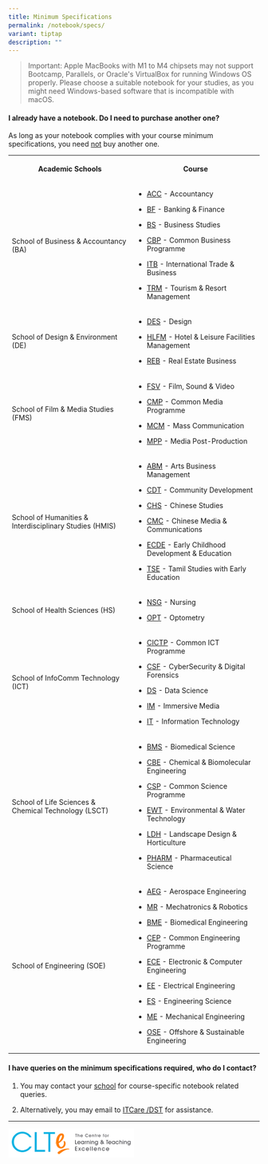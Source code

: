 ```yaml
---
title: Minimum Specifications
permalink: /notebook/specs/
variant: tiptap
description: ""
---
```

<blockquote>
<p>Important: Apple MacBooks with M1 to M4 chipsets may not support Bootcamp,
Parallels, or Oracle's VirtualBox for running Windows OS properly. Please
choose a suitable notebook for your studies, as you might need Windows-based
software that is incompatible with macOS.</p>
</blockquote>
<h4>I already have a notebook. Do I need to purchase another one?</h4>
<p>As long as your notebook complies with your course minimum specifications,
you need <u>not</u> buy another one.</p>
<table style="minWidth: 50px">
<colgroup>
<col>
<col>
</colgroup>
<tbody>
<tr>
<th rowspan="1" colspan="1">
<p>Academic Schools</p>
</th>
<th rowspan="1" colspan="1">
<p>Course</p>
</th>
</tr>
<tr>
<td rowspan="1" colspan="1">
<p>School of Business &amp; Accountancy (BA)</p>
</td>
<td rowspan="1" colspan="1">
<ul data-tight="true" class="tight">
<li>
<p><a href="/courses/acc" rel="noopener noreferrer nofollow" target="_blank">ACC</a> -
Accountancy</p>
</li>
<li>
<p><a href="/courses/bf" rel="noopener noreferrer nofollow" target="_blank">BF</a> -
Banking &amp; Finance</p>
</li>
<li>
<p><a href="/courses/bs" rel="noopener noreferrer nofollow" target="_blank">BS</a> -
Business Studies</p>
</li>
<li>
<p><a href="/courses/cbp" rel="noopener noreferrer nofollow" target="_blank">CBP</a> -
Common Business Programme</p>
</li>
<li>
<p><a href="/courses/itb" rel="noopener noreferrer nofollow" target="_blank">ITB</a> -
International Trade &amp; Business</p>
</li>
<li>
<p><a href="/courses/trm" rel="noopener noreferrer nofollow" target="_blank">TRM</a> -
Tourism &amp; Resort Management</p>
</li>
</ul>
</td>
</tr>
<tr>
<td rowspan="1" colspan="1">
<p>School of Design &amp; Environment (DE)</p>
</td>
<td rowspan="1" colspan="1">
<ul data-tight="true" class="tight">
<li>
<p><a href="/courses/des" rel="noopener noreferrer nofollow" target="_blank">DES</a> -
Design</p>
</li>
<li>
<p><a href="/courses/hlfm" rel="noopener noreferrer nofollow" target="_blank">HLFM</a> -
Hotel &amp; Leisure Facilities Management</p>
</li>
<li>
<p><a href="/courses/reb" rel="noopener noreferrer nofollow" target="_blank">REB</a> -
Real Estate Business</p>
</li>
</ul>
</td>
</tr>
<tr>
<td rowspan="1" colspan="1">
<p>School of Film &amp; Media Studies (FMS)</p>
</td>
<td rowspan="1" colspan="1">
<ul data-tight="true" class="tight">
<li>
<p><a href="/courses/fsv" rel="noopener noreferrer nofollow" target="_blank">FSV</a> -
Film, Sound &amp; Video</p>
</li>
<li>
<p><a href="/courses/cmp" rel="noopener noreferrer nofollow" target="_blank">CMP</a> -
Common Media Programme</p>
</li>
<li>
<p><a href="/courses/mcm" rel="noopener noreferrer nofollow" target="_blank">MCM</a> -
Mass Communication</p>
</li>
<li>
<p><a href="/courses/mpp" rel="noopener noreferrer nofollow" target="_blank">MPP</a> -
Media Post-Production</p>
</li>
</ul>
</td>
</tr>
<tr>
<td rowspan="1" colspan="1">
<p>School of Humanities &amp; Interdisciplinary Studies (HMIS)</p>
</td>
<td rowspan="1" colspan="1">
<ul data-tight="true" class="tight">
<li>
<p><a href="/courses/abm" rel="noopener noreferrer nofollow" target="_blank">ABM</a> -
Arts Business Management</p>
</li>
<li>
<p><a href="/courses/cdt" rel="noopener noreferrer nofollow" target="_blank">CDT</a> -
Community Development</p>
</li>
<li>
<p><a href="/courses/chs" rel="noopener noreferrer nofollow" target="_blank">CHS</a> -
Chinese Studies</p>
</li>
<li>
<p><a href="/courses/cmc" rel="noopener noreferrer nofollow" target="_blank">CMC</a> -
Chinese Media &amp; Communications</p>
</li>
<li>
<p><a href="/courses/ecde" rel="noopener noreferrer nofollow" target="_blank">ECDE</a> -
Early Childhood Development &amp; Education</p>
</li>
<li>
<p><a href="/courses/tse" rel="noopener noreferrer nofollow" target="_blank">TSE</a> -
Tamil Studies with Early Education</p>
</li>
</ul>
</td>
</tr>
<tr>
<td rowspan="1" colspan="1">
<p>School of Health Sciences (HS)</p>
</td>
<td rowspan="1" colspan="1">
<ul data-tight="true" class="tight">
<li>
<p><a href="/courses/nsg" rel="noopener noreferrer nofollow" target="_blank">NSG</a> -
Nursing</p>
</li>
<li>
<p><a href="/courses/opt" rel="noopener noreferrer nofollow" target="_blank">OPT</a> -
Optometry</p>
</li>
</ul>
</td>
</tr>
<tr>
<td rowspan="1" colspan="1">
<p>School of InfoComm Technology (ICT)</p>
</td>
<td rowspan="1" colspan="1">
<ul data-tight="true" class="tight">
<li>
<p><a href="/courses/cictp" rel="noopener noreferrer nofollow" target="_blank">CICTP</a> -
Common ICT Programme</p>
</li>
<li>
<p><a href="/courses/csf" rel="noopener noreferrer nofollow" target="_blank">CSF</a> -
CyberSecurity &amp; Digital Forensics</p>
</li>
<li>
<p><a href="/courses/ds" rel="noopener noreferrer nofollow" target="_blank">DS</a> -
Data Science</p>
</li>
<li>
<p><a href="/courses/im" rel="noopener noreferrer nofollow" target="_blank">IM</a> -
Immersive Media</p>
</li>
<li>
<p><a href="/courses/it" rel="noopener noreferrer nofollow" target="_blank">IT</a> -
Information Technology</p>
</li>
</ul>
</td>
</tr>
<tr>
<td rowspan="1" colspan="1">
<p>School of Life Sciences &amp; Chemical Technology (LSCT)</p>
</td>
<td rowspan="1" colspan="1">
<ul data-tight="true" class="tight">
<li>
<p><a href="/courses/bms" rel="noopener noreferrer nofollow" target="_blank">BMS</a> -
Biomedical Science</p>
</li>
<li>
<p><a href="/courses/cbe" rel="noopener noreferrer nofollow" target="_blank">CBE</a> -
Chemical &amp; Biomolecular Engineering</p>
</li>
<li>
<p><a href="/courses/csp" rel="noopener noreferrer nofollow" target="_blank">CSP</a> -
Common Science Programme</p>
</li>
<li>
<p><a href="/courses/ewt" rel="noopener noreferrer nofollow" target="_blank">EWT</a> -
Environmental &amp; Water Technology</p>
</li>
<li>
<p><a href="/courses/ldh" rel="noopener noreferrer nofollow" target="_blank">LDH</a> -
Landscape Design &amp; Horticulture</p>
</li>
<li>
<p><a href="/courses/pharm" rel="noopener noreferrer nofollow" target="_blank">PHARM</a> -
Pharmaceutical Science</p>
</li>
</ul>
</td>
</tr>
<tr>
<td rowspan="1" colspan="1">
<p>School of Engineering (SOE)</p>
</td>
<td rowspan="1" colspan="1">
<ul data-tight="true" class="tight">
<li>
<p><a href="/courses/aeg" rel="noopener noreferrer nofollow" target="_blank">AEG</a> -
Aerospace Engineering</p>
</li>
<li>
<p><a href="/courses/mr" rel="noopener noreferrer nofollow" target="_blank">MR</a> -
Mechatronics &amp; Robotics</p>
</li>
<li>
<p><a href="/courses/bme" rel="noopener noreferrer nofollow" target="_blank">BME</a> -
Biomedical Engineering</p>
</li>
<li>
<p><a href="/courses/cep" rel="noopener noreferrer nofollow" target="_blank">CEP</a> -
Common Engineering Programme</p>
</li>
<li>
<p><a href="/courses/ece" rel="noopener noreferrer nofollow" target="_blank">ECE</a> -
Electronic &amp; Computer Engineering</p>
</li>
<li>
<p><a href="/courses/ee" rel="noopener noreferrer nofollow" target="_blank">EE</a> -
Electrical Engineering</p>
</li>
<li>
<p><a href="/courses/es" rel="noopener nofollow" target="_blank">ES</a> -
Engineering Science</p>
</li>
<li>
<p><a href="/courses/me" rel="noopener noreferrer nofollow" target="_blank">ME</a> -
Mechanical Engineering</p>
</li>
<li>
<p><a href="/courses/ose" rel="noopener noreferrer nofollow" target="_blank">OSE</a> -
Offshore &amp; Sustainable Engineering</p>
</li>
</ul>
</td>
</tr>
</tbody>
</table>
<h4>I have queries on the minimum specifications required, who do I contact?</h4>
<ol data-tight="true" class="tight">
<li>
<p>You may contact your <a href="/notebook/notebook-queries/" rel="noopener noreferrer nofollow" target="_blank">school</a> for course-specific notebook
related queries.</p>
</li>
<li>
<p>Alternatively, you may email to <a href="mailto:itcare@connect.np.edu.sg" rel="noopener noreferrer nofollow" target="_blank">ITCare /DST</a> for assistance.</p>
</li>
</ol>
<hr>
<div class="isomer-image-wrapper">
<img style="width: 50%;" height="auto" width="100%" alt="clte" src="/images/CLTE_logo.png">
</div>
<p></p>